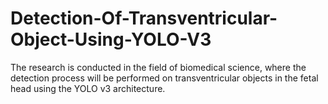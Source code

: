 # Detection-Of-Transventricular-Object-Using-YOLO-V3
The research is conducted in the field of biomedical science, where the detection process will be performed on transventricular objects in the fetal head using the YOLO v3 architecture.
